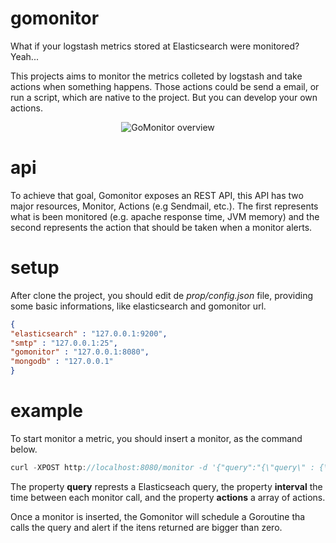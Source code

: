 gomonitor
=========

What if your logstash metrics stored at Elasticsearch were monitored? Yeah...

This projects aims to monitor the metrics colleted by logstash and take actions when something happens. Those actions could be send a email, or run a script, which are native to the project. But you can develop your own actions.

<p align="center">
  <img src="https://dl.dropboxusercontent.com/u/8824869/Context_Diagram__1_.png?height=197&width=400&height=198" alt="GoMonitor overview"/>
</p>

api
=========
To achieve that goal, Gomonitor exposes an REST API, this API has two major resources, Monitor, Actions (e.g Sendmail, etc.). The first represents what is been monitored (e.g. apache response time, JVM memory) and the second represents the action that should be taken when a monitor alerts.

setup
=========
After clone the project, you should edit de <i>prop/config.json</i> file, providing some basic informations, like elasticsearch and gomonitor url.
```json
{
"elasticsearch" : "127.0.0.1:9200",
"smtp" : "127.0.0.1:25",
"gomonitor" : "127.0.0.1:8080",
"mongodb" : "127.0.0.1"
}
```

example
=========
To start monitor a metric, you should insert a monitor, as the command below.

```javascript
curl -XPOST http://localhost:8080/monitor -d '{"query":"{\"query\" : {\"bool\" : {\"must\": [{\"match\" : {\"@fields.request\" : {\"query\" : \"/MYAPP\", \"type\":\"phrase_prefix\"}}},{\"range\" : {\"@timestamp\" : {\"gte\" : \"now-15m\"}}},{\"range\" : {\"@fields.reqmsecs\" : {\"gte\" : 175328151}}}]}}}","interval":"15m","actions":["sendmail"]}'
```

The property <b>query</b> represts a Elasticseach query, the property <b>interval</b> the time between each monitor call, and the property <b>actions</b> a array of actions.

Once a monitor is inserted, the Gomonitor will schedule a Goroutine tha calls the query and alert if the itens returned are bigger than zero.



